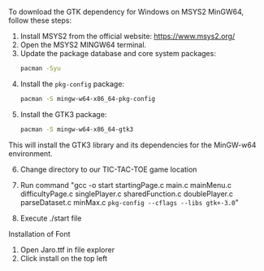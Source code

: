 To download the GTK dependency for Windows on MSYS2 MinGW64, follow these steps:

1. Install MSYS2 from the official website: https://www.msys2.org/
2. Open the MSYS2 MINGW64 terminal.
3. Update the package database and core system packages:
    ```sh
    pacman -Syu
    ```
4. Install the `pkg-config` package:
    ```sh
    pacman -S mingw-w64-x86_64-pkg-config
    ```
5. Install the GTK3 package:
    ```sh
    pacman -S mingw-w64-x86_64-gtk3
    ```

This will install the GTK3 library and its dependencies for the MinGW-w64 environment.

6. Change directory to our TIC-TAC-TOE game location

7. Run command "gcc -o start startingPage.c main.c mainMenu.c difficultyPage.c singlePlayer.c sharedFunction.c doublePlayer.c parseDataset.c minMax.c `pkg-config --cflags --libs gtk+-3.0`"

8. Execute ./start file

Installation of Font

1. Open Jaro.ttf in file explorer
2. Click install on the top left